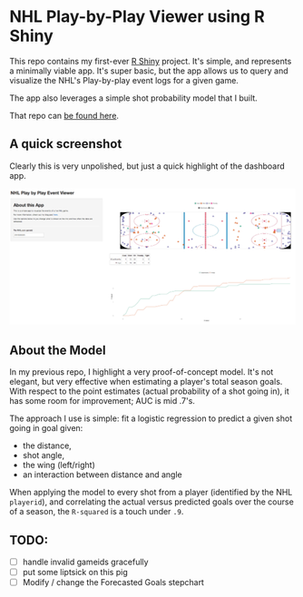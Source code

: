 # NHL Play-by-Play Viewer using R Shiny

This repo contains my first-ever [R Shiny](http://www.rstudio.com/shiny/) project.  It's simple, and represents a minimally viable app. It's super basic, but the app allows us to query and visualize the NHL's Play-by-play event logs for a given game.  

The app also leverages a simple shot probability model that I built. 

That repo can [be found here](https://github.com/Btibert3/nhl-pbp).

## A quick screenshot

Clearly this is very unpolished, but just a quick highlight of the dashboard app.

![dashboard](screenshot.png)

## About the Model

In my previous repo, I highlight a very proof-of-concept model. It's not elegant, but very effective when estimating a player's total season goals.  With respect to the point estimates (actual probability of a shot going in), it has some room for improvement; AUC is mid .7's.

The approach I use is simple: fit a logistic regression to predict a given shot going in goal given:

- the distance,  
- shot angle,  
- the wing (left/right)  
- an interaction between distance and angle

When applying the model to every shot from a player (identified by the NHL `playerid`), and correlating the actual versus predicted goals over the course of a season, the `R-squared` is a touch under `.9`. 

## TODO:

- [ ] handle invalid gameids gracefully
- [ ] put some liptsick on this pig
- [ ] Modify / change the Forecasted Goals stepchart
